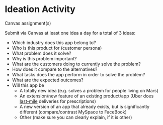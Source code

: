 # Ideation Activity

Canvas assignment(s)

Submit via Canvas at least one idea a day for a total of 3 ideas:

- Which industry does this app belong to?
- Who is this product for (customer persona)
- What problem does it solve?
- Why is this problem important?
- What are the customers doing to currently solve the problem?
- How does it compare to the alternatives?
- What tasks does the app perform in order to solve the problem?
- What are the expected outcomes?
- Will this app be
  - A totally new idea (e.g. solves a problem for people living on Mars)
  - An extension/new feature of an existing product/app (Uber does [last-mile](<https://en.wikipedia.org/wiki/Last_mile_(transportation)>) deliveries for prescriptions)
  - A new version of an app that already exists, but is significantly different (compare/contrast MySpace to FaceBook)
  - Other (make sure you can clearly explain, if it is other)
